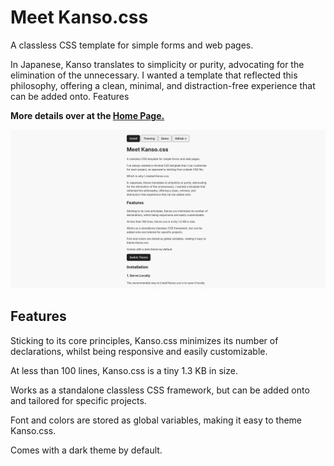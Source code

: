 # Meet Kanso.css

A classless CSS template for simple forms and web pages.

In Japanese, Kanso translates to simplicity or purity, advocating for the elimination of the unnecessary. I wanted a template that reflected this philosophy, offering a clean, minimal, and distraction-free experience that can be added onto.
Features

**More details over at the [Home Page.](https://nightmono.com/kanso.css/)**

![Preview Image](/preview.png)

## Features

Sticking to its core principles, Kanso.css minimizes its number of declarations, whilst being responsive and easily customizable.

At less than 100 lines, Kanso.css is a tiny 1.3 KB in size.

Works as a standalone classless CSS framework, but can be added onto and tailored for specific projects.

Font and colors are stored as global variables, making it easy to theme Kanso.css.

Comes with a dark theme by default.
